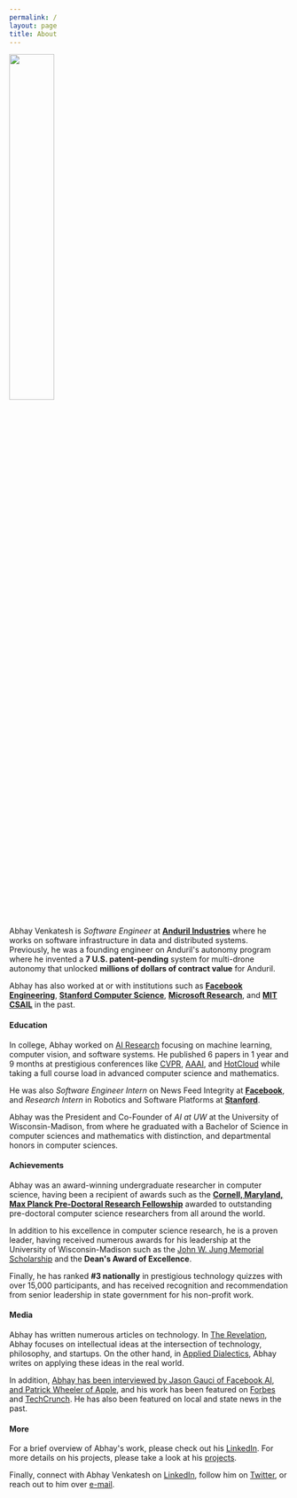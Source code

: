 ```yaml
---
permalink: /
layout: page
title: About
---
```


<img src="{% link /assets/imgs/avatar.png %}" width="40%">

Abhay Venkatesh is _Software Engineer_ at **[Anduril Industries](https://anduril.com/)** where he works on software infrastructure in data and distributed systems. Previously, he was a founding engineer on Anduril's autonomy program where he invented a **7 U.S. patent-pending** system for multi-drone autonomy that unlocked **millions of dollars of contract value** for Anduril.

Abhay has also worked at or with institutions such as **[Facebook Engineering](https://engineering.fb.com/)**, **[Stanford Computer Science](https://cs.stanford.edu/)**, **[Microsoft Research](https://www.microsoft.com/en-us/research/)**, and **[MIT CSAIL](https://www.csail.mit.edu/)** in the past.

#### Education

In college, Abhay worked on [AI Research](https://scholar.google.com/citations?user=Inp7zBgAAAAJ&hl=en) focusing on machine learning, computer vision, and software systems. He published 6 papers in 1 year and 9 months at prestigious conferences like [CVPR](http://cvpr2021.thecvf.com/), [AAAI](https://www.aaai.org/), and [HotCloud](https://www.usenix.org/conferences/byname/1) while taking a full course load in advanced computer science and mathematics.

He was also _Software Engineer Intern_ on News Feed Integrity at **[Facebook](https://engineering.fb.com/)**, and _Research Intern_ in Robotics and Software Platforms at **[Stanford](https://www.stanford.edu/)**. 

Abhay was the President and Co-Founder of _AI at UW_ at the University of Wisconsin-Madison, from where he graduated with a Bachelor of Science in computer sciences and mathematics with distinction, and departmental honors in computer sciences.

#### Achievements

Abhay was an award-winning undergraduate researcher in computer science, having been a recipient of awards such as the **[Cornell, Maryland, Max Planck Pre-Doctoral Research Fellowship](https://cmmrs.mpi-sws.org/)** awarded to outstanding pre-doctoral computer science researchers from all around the world. 

In addition to his excellence in computer science research, he is a proven leader, having received numerous awards for his leadership at the University of Wisconsin-Madison such as the [John W. Jung Memorial Scholarship](http://www.allcampusparty.org/jwj) and the **Dean's Award of Excellence**. 

Finally, he has ranked **#3 nationally** in prestigious technology quizzes with over 15,000 participants, and has received recognition and recommendation from senior leadership in state government for his non-profit work.

#### Media

Abhay has written numerous articles on technology. In [The Revelation](https://abhayvenkatesh.substack.com/), Abhay focuses on intellectual ideas at the intersection of technology, philosophy, and startups. On the other hand, in [Applied Dialectics](https://applieddialectics.substack.com/), Abhay writes on applying these ideas in the real world.

In addition, [Abhay has been interviewed by Jason Gauci of Facebook AI, and Patrick Wheeler of Apple](https://www.programmingthrowdown.com/2021/08/episode-118-building-robotics-software.html), and his work has been featured on [Forbes](https://www.forbes.com/sites/davidhambling/2021/04/07/software-acquires-hardware-defense-ai-startup-anduril-buys-drone-maker/) and [TechCrunch](https://techcrunch.com/2020/09/24/anduril-air-force-abms-jadc2/). He has also been featured on local and state news in the past.

#### More

For a brief overview of Abhay's work, please check out his [LinkedIn](https://www.linkedin.com/in/abhayvenkatesh/). For more details on his projects, please take a look at his [projects](./projects).

Finally, connect with Abhay Venkatesh on [LinkedIn](https://www.linkedin.com/in/abhayvenkatesh/), follow him on [Twitter](https://twitter.com/AbhayVenkatesh1),
or reach out to him over [e-mail](mailto:abhay.venkatesh@gmail.com).
